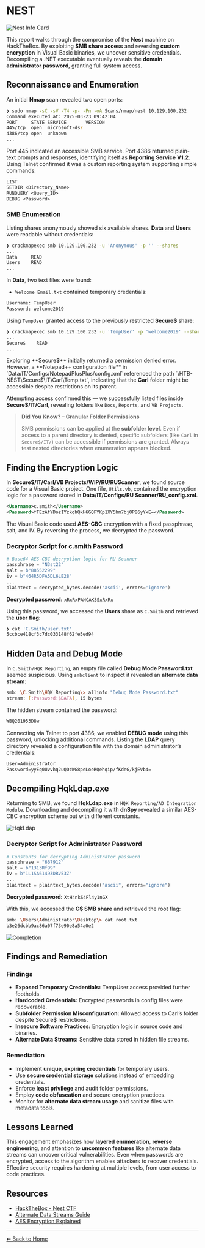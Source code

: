 # NEST

![Nest Info Card](nest_infocard.png)

This report walks through the compromise of the **Nest** machine on HackTheBox. By exploiting **SMB share access** and reversing **custom encryption** in Visual Basic binaries, we uncover sensitive credentials. Decompiling a .NET executable eventually reveals the **domain administrator password**, granting full system access.

## Reconnaissance and Enumeration

An initial **Nmap** scan revealed two open ports:

```sh
❯ sudo nmap -sC -sV -T4 -p- -Pn -oA Scans/nmap/nest 10.129.100.232
Command executed at: 2025-03-23 09:42:04
PORT     STATE SERVICE       VERSION
445/tcp  open  microsoft-ds? 
4386/tcp open  unknown
...
```

Port 445 indicated an accessible SMB service. Port 4386 returned plain-text prompts and responses, identifying itself as **Reporting Service V1.2**. Using Telnet confirmed it was a custom reporting system supporting simple commands:

```txt
LIST
SETDIR <Directory_Name>
RUNQUERY <Query_ID>
DEBUG <Password>
```

### SMB Enumeration

Listing shares anonymously showed six available shares. **Data** and **Users** were readable without credentials:

```sh
❯ crackmapexec smb 10.129.100.232 -u 'Anonymous' -p '' --shares
...
Data     READ
Users    READ
...
```

In **Data**, two text files were found:

- `Welcome Email.txt` contained temporary credentials:

```txt
Username: TempUser
Password: welcome2019
```

Using `TempUser` granted access to the previously restricted **Secure$** share:

```sh
❯ crackmapexec smb 10.129.100.232 -u 'TempUser' -p 'welcome2019' --shares
...
Secure$    READ
...
```

Exploring **Secure$** initially returned a permission denied error. However, a **Notepad++ configuration file** in `Data/IT/Configs/NotepadPlusPlus/config.xml` referenced the path `\HTB-NEST\Secure$\IT\Carl\Temp.txt`, indicating that the **Carl** folder might be accessible despite restrictions on its parent.

Attempting access confirmed this — we successfully listed files inside **Secure$/IT/Carl**, revealing folders like `Docs`, `Reports`, and `VB Projects`.

> **Did You Know? – Granular Folder Permissions**
>
> SMB permissions can be applied at the **subfolder level**. Even if access to a parent directory is denied, specific subfolders (like `Carl` in `Secure$/IT/`) can be accessible if permissions are granted. Always test nested directories when enumeration appears blocked.

## Finding the Encryption Logic

In **Secure$/IT/Carl/VB Projects/WIP/RU/RUScanner**, we found source code for a Visual Basic project. One file, `Utils.vb`, contained the encryption logic for a password stored in **Data/IT/Configs/RU Scanner/RU_config.xml**.

```xml
<Username>c.smith</Username>
<Password>fTEzAfYDoz1YzkqhQkH6GQFYKp1XY5hm7bjOP86yYxE=</Password>
```

The Visual Basic code used **AES-CBC** encryption with a fixed passphrase, salt, and IV. By reversing the process, we decrypted the password.

### Decryptor Script for c.smith Password

```python
# Base64 AES-CBC decryption logic for RU Scanner
passphrase = "N3st22"
salt = b"88552299"
iv = b"464R5DFA5DL6LE28"
...
plaintext = decrypted_bytes.decode('ascii', errors='ignore')
```

**Decrypted password:** `xRxRxPANCAK3SxRxRx`

Using this password, we accessed the **Users** share as `C.Smith` and retrieved the **user flag**:

```sh
❯ cat 'C.Smith/user.txt'
5ccbce418cf3c7dc033148f62fe5ed94
```

## Hidden Data and Debug Mode

In `C.Smith/HQK Reporting`, an empty file called **Debug Mode Password.txt** seemed suspicious. Using `smbclient` to inspect it revealed an **alternate data stream**:

```sh
smb: \C.Smith\HQK Reporting\> allinfo "Debug Mode Password.txt"
stream: [:Password:$DATA], 15 bytes
```

The hidden stream contained the password:

```txt
WBQ201953D8w
```

Connecting via Telnet to port 4386, we enabled **DEBUG mode** using this password, unlocking additional commands. Listing the **LDAP** query directory revealed a configuration file with the domain administrator’s credentials:

```txt
User=Administrator
Password=yyEq0Uvvhq2uQOcWG8peLoeRQehqip/fKdeG/kjEVb4=
```

## Decompiling HqkLdap.exe

Returning to SMB, we found **HqkLdap.exe** in `HQK Reporting/AD Integration Module`. Downloading and decompiling it with **dnSpy** revealed a similar AES-CBC encryption scheme but with different constants.

![HqkLdap](hqkldap.png)

### Decryptor Script for Administrator Password

```python
# Constants for decrypting Administrator password
passphrase = "667912"
salt = b"1313Rf99"
iv = b"1L1SA61493DRV53Z"
...
plaintext = plaintext_bytes.decode("ascii", errors="ignore")
```

**Decrypted password:** `XtH4nkS4Pl4y1nGX`

With this, we accessed the **C$ SMB share** and retrieved the root flag:

```sh
smb: \Users\Administrator\Desktop\> cat root.txt
b3e26dcbb9ac86a07f73e90e8a54a0e2
```

![Completion](nest_complete.png)

## Findings and Remediation

### Findings

- **Exposed Temporary Credentials:** TempUser access provided further footholds.
- **Hardcoded Credentials:** Encrypted passwords in config files were recoverable.
- **Subfolder Permission Misconfiguration:** Allowed access to Carl’s folder despite Secure$ restrictions.
- **Insecure Software Practices:** Encryption logic in source code and binaries.
- **Alternate Data Streams:** Sensitive data stored in hidden file streams.

### Remediation

- Implement **unique, expiring credentials** for temporary users.
- Use **secure credential storage** solutions instead of embedding credentials.
- Enforce **least privilege** and audit folder permissions.
- Employ **code obfuscation** and secure encryption practices.
- Monitor for **alternate data stream usage** and sanitize files with metadata tools.

## Lessons Learned

This engagement emphasizes how **layered enumeration**, **reverse engineering**, and attention to **uncommon features** like alternate data streams can uncover critical vulnerabilities. Even when passwords are encrypted, access to the algorithm enables attackers to recover credentials. Effective security requires hardening at multiple levels, from user access to code practices.

## Resources

- [HackTheBox - Nest CTF](https://app.hackthebox.com/machines/225)
- [Alternate Data Streams Guide](https://blog.netwrix.com/2022/12/16/alternate_data_stream/)
- [AES Encryption Explained](https://cryptobook.nakov.com/symmetric-key-ciphers/aes-encrypt-decrypt-examples)

---

[⬅ Back to Home](/CTF-Reports/)

